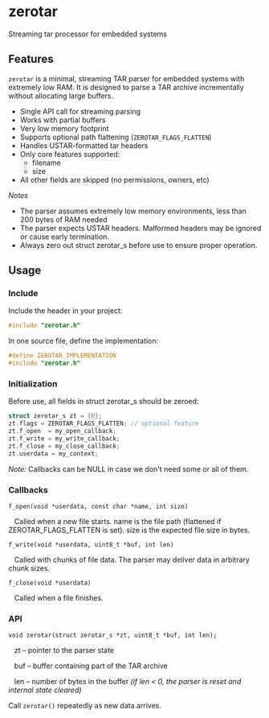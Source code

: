 # zerotar

Streaming tar processor for embedded systems

## Features

`zerotar` is a minimal, streaming TAR parser for embedded systems with extremely low RAM. It is designed to parse a TAR archive incrementally without allocating large buffers.

- Single API call for streaming parsing
- Works with partial buffers
- Very low memory footprint
- Supports optional path flattening (`ZEROTAR_FLAGS_FLATTEN`)
- Handles USTAR-formatted tar headers
- Only core features supported:
  - filename
  - size
- All other fields are skipped (no permissions, owners, etc)

_Notes_

- The parser assumes extremely low memory environments, less than 200 bytes of RAM needed
- The parser expects USTAR headers. Malformed headers may be ignored or cause early termination.
- Always zero out struct zerotar_s before use to ensure proper operation.

## Usage

### Include

Include the header in your project:

```c
#include "zerotar.h"
```
In one source file, define the implementation:

```c
#define ZEROTAR_IMPLEMENTATION
#include "zerotar.h"
```

### Initialization

Before use, all fields in struct zerotar_s should be zeroed:

```c
struct zerotar_s zt = {0};
zt.flags = ZEROTAR_FLAGS_FLATTEN; // optional feature
zt.f_open  = my_open_callback;
zt.f_write = my_write_callback;
zt.f_close = my_close_callback;
zt.userdata = my_context;
```

_Note:_ Callbacks can be NULL in case we don't need some or all of them.

### Callbacks

```f_open(void *userdata, const char *name, int size)```

&nbsp;&nbsp;&nbsp;Called when a new file starts. name is the file path (flattened if ZEROTAR_FLAGS_FLATTEN is set). size is the expected file size in bytes.

```f_write(void *userdata, uint8_t *buf, int len)```

&nbsp;&nbsp;&nbsp;Called with chunks of file data. The parser may deliver data in arbitrary chunk sizes.

```f_close(void *userdata)```

&nbsp;&nbsp;&nbsp;Called when a file finishes.

### API

```void zerotar(struct zerotar_s *zt, uint8_t *buf, int len);```

&nbsp;&nbsp;&nbsp;zt – pointer to the parser state

&nbsp;&nbsp;&nbsp;buf – buffer containing part of the TAR archive

&nbsp;&nbsp;&nbsp;len – number of bytes in the buffer *(if len < 0, the parser is reset and internal state cleared)*

Call ```zerotar()``` repeatedly as new data arrives.

